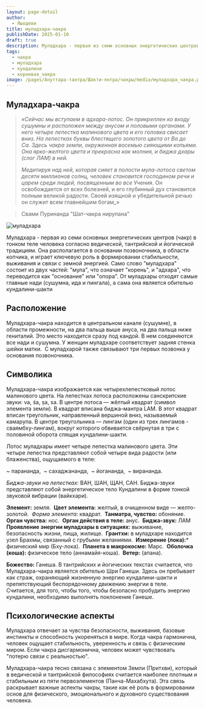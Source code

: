```yaml
---
layout: page-detail
author:
  - Яшодеви
title: муладхара-чакра
publishDate: 2025-01-10
draft: true
description: Муладхара - первая из семи основных энергетических центров (чакр) в тонком теле человека согласно ведической, тантрийской и йогической традициям. Она располагается в основании позвоночника, в области копчика, и играет ключевую роль в формировании стабильности, выживания и связи с земной энергией.
tags:
  - чакра
  - муладхара
  - кундалини
  - корневая_чакра
image: /pages/Ануттара-тантра/Шакти-янтра/чакры/media/муладхара_чакра.png
---
```

## Муладхара-чакра 

> _«Сейчас мы вступаем в адхара-лотос. Он прикреплен ко входу сушумны и расположен между анусом и половыми органами. У него четыре лепестка малинового цвета и его головка свисает вниз. На лепестках буквы блестящего золотого цвета от Ва до Са._ _Здесь чакра земли, окруженная восемью сияющими копьями. Она ярко-желтого цвета и прекрасна как молния, и биджа дхары (слог ЛАМ) в ней._ 
> 
> _Медитируя над ней, которая сияет в полости мула-лотоса светом десяти миллионов солнц, человек становится господином речи и царем среди людей, посвященным во все_ Учения. Он освобождается от всех болезней, и его глубинный дух становится полным великой радости. Своей изящной и убедительной речью он служит всем главнейшим богам_»

> Свами Пуринанда "Шат-чакра нирупана"


![муладхара](/pages/Ануттара-тантра/Шакти-янтра/чакры/media/муладхара_чакра.png)

Муладхара - первая из семи основных энергетических центров (чакр) в тонком теле человека согласно ведической, тантрийской и йогической традициям. Она располагается в основании позвоночника, в области копчика, и играет ключевую роль в формировании стабильности, выживания и связи с земной энергией. Само слово "муладхара" состоит из двух частей: "мула", что означает "корень", и "адхара", что переводится как "основание" или "опора".
От муладхары отходят самые главные нади (сушумна, ида и пингала), а сама она является обителью кундалини-шакти

## Расположение

Муладхара-чакра находится в центральном канале (сушумне), в области промежности, на два пальца выше ануса, на два пальца ниже гениталий. 
Это место находится сразу под кандой. В нем соединяются все нади и сушумна. У женщин муладхаре соответствует задняя стенка шейки матки. 
С муладхарой также связывают три первых позвонка у основания позвоночника. 

## Символика

Муладхара-чакра изображается как четырехлепестковый лотос малинового цвета. На лепестках лотоса расположены санскритские звуки: va, śa, ṣa, sa. В центре лотоса — жёлтый квадрат (символ элемента земли). В квадрат вписана биджа-мантра LAM. В этот квадрат вписан треугольник, направленный вершиной вниз, называемый камарупа. В центре треугольника — лингам  (один из трех лингамов - сваямбху-лингам), вокруг которого обвивается свёрнутая в три с половиной оборота спящая кундалини-шакти. 

Лотос муладхары имеет четыре лепестка малинового цвета. Эти четыре лепестка представляют собой четыре вида радости (или блаженства), ощущаемого в теле: 

~ парананда, 
~ сахаджананда, 
~ йогананда, 
~ вирананда. 

_Биджа-звуки на лепестках_: ВАН, ШАН, ЩАН, САН. Биджа-звуки представляют собой энергетическое тело Кундалини в форме тонкой звуковой вибрации (вайкхари). 

**Элемент:** земля. 
**Цвет элемента:** желтый, в очищенном виде — желто-золотой. 
_Форма элемента_: квадрат. 
**Танматра, чувство:** обоняние. 
**Орган чувства:** нос. 
**Орган действия в теле:** анус. 
**Биджа-звук:** ЛАМ
**Проявление энергии муладхары в ситуациях:** выживание, безопасность жизни, пища, жилище. 
**Грантхи:** в муладхаре находится узел Брахмы, связанный с грубыми желаниями. 
**Измерение (лока):*** физический мир (Бху-лока). 
**Планета в макрокосме:** Марс. 
**Оболочка (коша):** физическое тело (аннамайя-коша). 
**Ветер:** (апана).

**Божество:** Ганеша. В тантрийских и йогических текстах считается, что Муладхара-чакра является обителью Шри Ганеши. Здесь он пребывает как страж, охраняющий жизненную энергию кундалини-шакти и препятствующий беспорядочному движению энергии в теле. Считается, для того, чтобы того, чтобы безопасно пробудить энергию кундалини, необходимо выполнять поклонение Ганеше.

## Психологические аспекты 

Муладхара отвечает за чувства безопасности, выживания, базовые инстинкты и способность укореняться в мире. Когда чакра гармонична, человек ощущает стабильность, уверенность и связь с физическим миром. Если чакра дисгармонична, человек может чувствовать "потерю связи с реальностью".

Муладхара-чакра тесно связана с элементом Земли (Притхви), который в ведической и тантрийской философиях считается наиболее плотным и стабильным из пяти первоэлементов (Панча-Махабхута). Эта связь раскрывает важные аспекты чакры, такие как её роль в формировании основ для физического, эмоционального и духовного существования человека.

